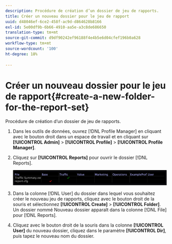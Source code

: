 ```yaml
---
description: Procédure de création d’un dossier de jeu de rapports.
title: Créer un nouveau dossier pour le jeu de rapport
uuid: d48046ef-6ce2-458f-ac9d-d864628b8166
exl-id: 5e00df9b-6b66-4910-aa5e-a3c8de686650
translation-type: tm+mt
source-git-commit: d9df90242ef96188f4e4b5e6d04cfef196b0a628
workflow-type: tm+mt
source-wordcount: '100'
ht-degree: 18%

---
```


# Créer un nouveau dossier pour le jeu de rapport{#create-a-new-folder-for-the-report-set}

Procédure de création d’un dossier de jeu de rapports.

1. Dans les outils de données, ouvrez [!DNL Profile Manager] en cliquant avec le bouton droit dans un espace de travail et en cliquant sur **[!UICONTROL Admin]** > **[!UICONTROL Profile]** > **[!UICONTROL Profile Manager]**.
1. Cliquez sur **[!UICONTROL Reports]** pour ouvrir le dossier [!DNL Reports].

   ![Infos sur l’étape](assets/vis_Reports_Manager.png)

1. Dans la colonne [!DNL User] du dossier dans lequel vous souhaitez créer le nouveau jeu de rapports, cliquez avec le bouton droit de la souris et sélectionnez **[!UICONTROL Create]** > **[!UICONTROL Folder]**. Un dossier nommé Nouveau dossier apparaît dans la colonne [!DNL File] pour [!DNL Reports].
1. Cliquez avec le bouton droit de la souris dans la colonne **[!UICONTROL User]** du nouveau dossier, cliquez dans le paramètre **[!UICONTROL Dir]**, puis tapez le nouveau nom du dossier.
